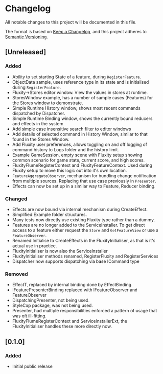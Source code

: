 # Changelog

All notable changes to this project will be documented in this file.

The format is based on [Keep a Changelog](https://keepachangelog.com/en/1.0.0/),
and this project adheres to [Semantic Versioning](https://semver.org/spec/v2.0.0.html).

## [Unreleased]

### Added

- Ability to set starting State of a feature, during `RegisterFeature`.
- ObjectData sample, uses reference type in its state and is initialised during `RegisterFeature`.
- Fluxity->Stores editor window. View the values in stores at runtime.
- StoresWindow example, has a number of sample cases (Features) for the Stores window to demonstrate.
- Simple Runtime History window, shows most recent commands dispatched by Dispatcher.
- Simple Runtime Binding window, shows the currently bound reducers and effects in the system.
- Add simple case insensitive search filter to editor windows
- Add details of selected command in History Window, similar to that found in the Stores Window.
- Add Fluxity user preferences, allows toggling on and off logging of command history to Logs folder and the history limit.
- Example GameSession, empty scene with Fluxity setup showing common scenario for game state, current score, and high scores.
- FluxityFlumeRegisterContext and FluxityFeatureContext. Used during Fluxity setup to move this logic out into it's own location.
- `FeatureAggregateObserver`, mechanism for bundling change notification from multiple sources. Replacing that use case previously in `Presenter`.
- Effects can now be set up in a similar way to Feature, Reducer binding.

### Changed

- Effects are now bound via internal mechanism during CreateEffect.
- Simplified Example folder structures.
- Many tests now directly use existing Fluxity type rather than a dummy.
- Feature<TState>s are no longer added to the ServiceInstaller. To get direct access to a feature either request the `Store` and `GetFeatureView` or use a `FeatureObserver`.
- Renamed Initialise to CreateEffects in the FluxityInitialiser, as that is it's actual use in practice.
- FluxityInitialiser is now also the ServiceInstaller
- FluxityInitialiser methods renamed, RegisterFluxity and RegisterServices
- Dispatcher now supports dispatching via base ICommand type

### Removed

- EffectT, replaced by internal binding done by EffectBinding.
- IFeaturePresenterBinding replaced with IFeatureObserver and FeatureObserver
- DispatchingPresenter, not being used.
- StyleCop package, was not being used.
- Presenter, had multiple responsibilities enforced a pattern of usage that was oft ill-fitting.
- FluxityFlumeRegisterContext and ServiceInstallerExt, the FluxityInitialiser handles these more directly now.

## [0.1.0]

### Added

- Initial public release
